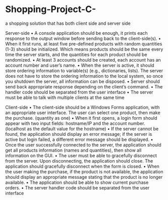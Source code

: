 # Shopping-Project-C-
a shopping solution that has both client side and server side

Server-side
• A console application should be enough, it prints each response to the output window before sending back to the client-side(s).
• When it first runs, at least five pre-defined products with random quantities (1-3) should be initialized. Which means products should be the same every time the server starts, and the quantities for each product should be randomized.
• At least 3 accounts should be created, each account has an account number and user’s name.
• When the server is active, it should store ordering information to variable(s) (e.g., dictionaries, lists). The server does not have to store the ordering information to the local system, so once you shutdown the server, all information can be disposed.
• Server should send back appropriate response depending on the client’s command. 
• The handler code should be separated from the user interface 
• The server must be able to talk with multiple clients at the same time


Client-side
• The client-side should be a Windows Forms application, with an appropriate user interface. The user can select one product, then make the purchase. (quantity as one)
• When it first opens, a login form should appear with two input fields: hostname/IP and the account number. (localhost as the default value for the hostname)
• If the server cannot be found, the application should display an error message; if the server is active but login failed, a different error message should be displayed.
• Once the user successfully connected to the server, the application should get all products information (names and quantities), then show all information on the GUI.
• The user must be able to gracefully disconnect from the server. Upon disconnecting, the application should close. The application should gracefully disconnect when the form is closed.
• When the user making the purchase, if the product is not available, the application should display an appropriate message stating that the product is no longer available.
• The application should be able to show current purchase orders.
• The server handler code should be separated from the user interface
